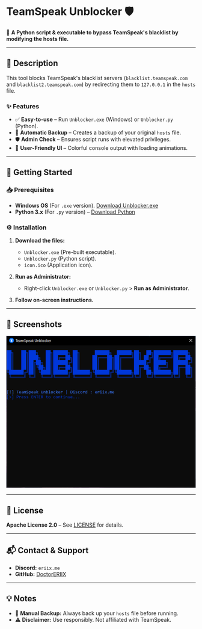 # **TeamSpeak Unblocker** 🛡️  

🔹 **A Python script & executable to bypass TeamSpeak's blacklist by modifying the hosts file.**  

---

## **📌 Description**  
This tool blocks TeamSpeak's blacklist servers (`blacklist.teamspeak.com` and `blacklist2.teamspeak.com`) by redirecting them to `127.0.0.1` in the `hosts` file.  

### **✨ Features**  
- ✅ **Easy-to-use** – Run `Unblocker.exe` (Windows) or `Unblocker.py` (Python).  
- 🔄 **Automatic Backup** – Creates a backup of your original `hosts` file.  
- 🛡️ **Admin Check** – Ensures script runs with elevated privileges.  
- 🎨 **User-Friendly UI** – Colorful console output with loading animations.  

---

## **🚀 Getting Started**  

### **📥 Prerequisites**  
- **Windows OS** (For `.exe` version). [Download Unblocker.exe](https://drive.google.com/file/d/1FL-tGxmfIyc72BTF6uuGZtX5n_YQhnVh/view?usp=sharing)
- **Python 3.x** (For `.py` version) – [Download Python](https://www.python.org/downloads/)

### **⚙️ Installation**  
1. **Download the files:**  
   - `Unblocker.exe` (Pre-built executable).  
   - `Unblocker.py` (Python script).  
   - `icon.ico` (Application icon).  

2. **Run as Administrator:**  
   - Right-click `Unblocker.exe` or `Unblocker.py` > **Run as Administrator**.  

3. **Follow on-screen instructions.**  

---

## **📸 Screenshots**  
![Demo](Unblocker.PNG)  

---

## **📜 License**  
**Apache License 2.0** – See [LICENSE](LICENSE) for details.  

---

## **📬 Contact & Support**  
- **Discord:** `eriix.me`  
- **GitHub:** [DoctorERIIX](https://github.com/DoctorERIIX)  

---

## **💡 Notes**  
- 🔄 **Manual Backup:** Always back up your `hosts` file before running.  
- ⚠️ **Disclaimer:** Use responsibly. Not affiliated with TeamSpeak.  
